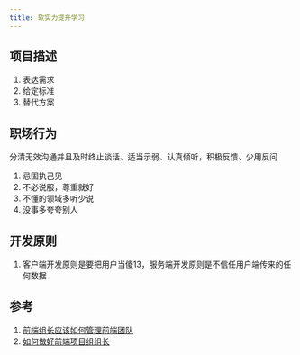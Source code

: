 ```yaml
---
title: 软实力提升学习
---
```


## 项目描述

1. 表达需求
2. 给定标准
3. 替代方案

## 职场行为

分清无效沟通并且及时终止谈话、适当示弱、认真倾听，积极反馈、少用反问

1. 忌固执己见
2. 不必说服，尊重就好
3. 不懂的领域多听少说
4. 没事多夸夸别人

## 开发原则

1. 客户端开发原则是要把用户当傻13，服务端开发原则是不信任用户端传来的任何数据

## 参考

1. [前端组长应该如何管理前端团队](https://juejin.cn/post/7230026709482766373)
2. [如何做好前端项目组组长](https://juejin.cn/post/7309301549154779171)

